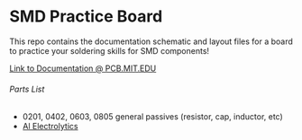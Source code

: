 # SMD Practice Board
This repo contains the documentation schematic and layout files for a board to practice your soldering skills for SMD components!

[Link to Documentation @ PCB.MIT.EDU](https://pcb.mit.edu/lectures/lab_02/)

###### Parts List
- 0201, 0402, 0603, 0805 general passives (resistor, cap, inductor, etc)
- [Al Electrolytics](https://www.digikey.com/en/products/detail/panasonic-electronic-components/EEE-FP1E471AP/1245939)
